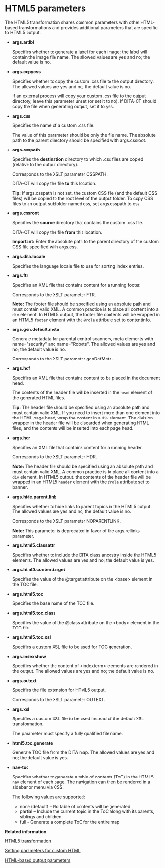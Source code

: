 # HTML5 parameters

The HTML5 transformation shares common parameters with other HTML-based transformations and provides additional parameters that are specific to HTML5 output. 

-   **args.artlbl**

    Specifies whether to generate a label for each image; the label will contain the image file name. The allowed values are yes and no; the default value is no.

-   **args.copycss**

    Specifies whether to copy the custom .css file to the output directory. The allowed values are yes and no; the default value is no.

    If an external process will copy your custom .css file to the output directory, leave this parameter unset \(or set it to no\). If DITA-OT should copy the file when generating output, set it to yes.

-   **args.css**

    Specifies the name of a custom .css file.

    The value of this parameter should be only the file name. The absolute path to the parent directory should be specified with args.cssroot.

-   **args.csspath**

    Specifies the **destination** directory to which .css files are copied \(relative to the output directory\).

    Corresponds to the XSLT parameter CSSPATH.

    DITA-OT will copy the file **to** this location.

    **Tip:** If args.csspath is not set, the custom CSS file \(and the default CSS files\) will be copied to the root level of the output folder. To copy CSS files to an output subfolder named css, set args.csspath to css.

-   **args.cssroot**

    Specifies the **source** directory that contains the custom .css file.

    DITA-OT will copy the file **from** this location.

    **Important:** Enter the absolute path to the parent directory of the custom CSS file specified with args.css.

-   **args.dita.locale**

    Specifies the language locale file to use for sorting index entries.

-   **args.ftr**

    Specifies an XML file that contains content for a running footer.

    Corresponds to the XSLT parameter FTR.

    **Note:** The footer file should be specified using an absolute path and must contain valid XML. A common practice is to place all content into a `div` element. In HTML5 output, the footer file contents will be wrapped in an HTML5 `footer` element with the `@role` attribute set to contentinfo.

-   **args.gen.default.meta**

    Generate metadata for parental control scanners, meta elements with name="security" and name="Robots". The allowed values are yes and no; the default value is no.

    Corresponds to the XSLT parameter genDefMeta.

-   **args.hdf**

    Specifies an XML file that contains content to be placed in the document head.

    The contents of the header file will be inserted in the `head` element of the generated HTML files.

    **Tip:** The header file should be specified using an absolute path and must contain valid XML. If you need to insert more than one element into the HTML page head, wrap the content in a `div` element. The division wrapper in the header file will be discarded when generating HTML files, and the contents will be inserted into each page head.

-   **args.hdr**

    Specifies an XML file that contains content for a running header.

    Corresponds to the XSLT parameter HDR.

    **Note:** The header file should be specified using an absolute path and must contain valid XML. A common practice is to place all content into a `div` element. In HTML5 output, the contents of the header file will be wrapped in an HTML5 `header` element with the `@role` attribute set to banner.

-   **args.hide.parent.link**

    Specifies whether to hide links to parent topics in the HTML5 output. The allowed values are yes and no; the default value is no.

    Corresponds to the XSLT parameter NOPARENTLINK.

    **Note:** This parameter is deprecated in favor of the args.rellinks parameter.

-   **args.html5.classattr**

    Specifies whether to include the DITA class ancestry inside the HTML5 elements. The allowed values are yes and no; the default value is yes.

-   **args.html5.contenttarget**

    Specifies the value of the @target attribute on the &lt;base&gt; element in the TOC file.

-   **args.html5.toc**

    Specifies the base name of the TOC file.

-   **args.html5.toc.class**

    Specifies the value of the @class attribute on the &lt;body&gt; element in the TOC file.

-   **args.html5.toc.xsl**

    Specifies a custom XSL file to be used for TOC generation.

-   **args.indexshow**

    Specifies whether the content of &lt;indexterm&gt; elements are rendered in the output. The allowed values are yes and no; the default value is no.

-   **args.outext**

    Specifies the file extension for HTML5 output.

    Corresponds to the XSLT parameter OUTEXT.

-   **args.xsl**

    Specifies a custom XSL file to be used instead of the default XSL transformation.

    The parameter must specify a fully qualified file name.

-   **html5.toc.generate**

    Generate TOC file from the DITA map. The allowed values are yes and no; the default value is yes.

-   **nav-toc**

    Specifies whether to generate a table of contents \(ToC\) in the HTML5 `nav` element of each page. The navigation can then be rendered in a sidebar or menu via CSS.

    The following values are supported:

    -   none \(default\) – No table of contents will be generated
    -   partial – Include the current topic in the ToC along with its parents, siblings and children
    -   full – Generate a complete ToC for the entire map

**Related information**  


[HTML5 transformation](../topics/dita2html5.md)

[Setting parameters for custom HTML](../topics/html-customization-parameters.md)

[HTML-based output parameters](../parameters/parameters-base-html.md)

